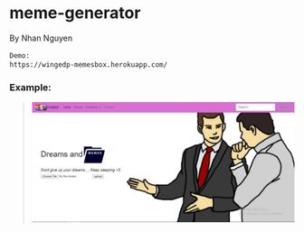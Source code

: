 # meme-generator

By Nhan Nguyen

```
Demo:  
https://wingedp-memesbox.herokuapp.com/
```
### Example:

>![](/public/images/readmeimg.JPG)
